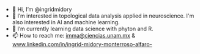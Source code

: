 - 👋 Hi, I’m @ingridmidory
- 👀 I’m interested in topological data analysis applied in neuroscience. I'm also interested in AI and machine learning. 
- 🌱 I’m currently learning data science with phyton and R. 
- 📫 How to reach me: imma@ciencias.unam.mx & www.linkedin.com/in/ingrid-midory-monterroso-alfaro-

<!---
ingridmidory/ingridmidory is a ✨ special ✨ repository because its `README.md` (this file) appears on your GitHub profile.
You can click the Preview link to take a look at your changes.
--->
